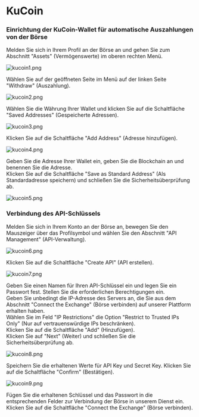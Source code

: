 # KuCoin

### Einrichtung der KuCoin-Wallet für automatische Auszahlungen von der Börse

Melden Sie sich in Ihrem Profil an der Börse an und gehen Sie zum Abschnitt "Assets" (Vermögenswerte) im oberen rechten
Menü.

![kucoin1.png](../../assets/images/exchanges/kucoin/kucoin1.png)

Wählen Sie auf der geöffneten Seite im Menü auf der linken Seite "Withdraw" (Auszahlung).

![kucoin2.png](../../assets/images/exchanges/kucoin/kucoin2.png)

Wählen Sie die Währung Ihrer Wallet und klicken Sie auf die Schaltfläche "Saved Addresses" (Gespeicherte Adressen).

![kucoin3.png](../../assets/images/exchanges/kucoin/kucoin3.png)

Klicken Sie auf die Schaltfläche "Add Address" (Adresse hinzufügen).

![kucoin4.png](../../assets/images/exchanges/kucoin/kucoin4.png)

Geben Sie die Adresse Ihrer Wallet ein, geben Sie die Blockchain an und benennen Sie die Adresse.\
Klicken Sie auf die Schaltfläche "Save as Standard Address" (Als Standardadresse speichern) und schließen Sie die
Sicherheitsüberprüfung ab.

![kucoin5.png](../../assets/images/exchanges/kucoin/kucoin5.png)

### Verbindung des API-Schlüssels

Melden Sie sich in Ihrem Konto an der Börse an, bewegen Sie den Mauszeiger über das Profilsymbol und wählen Sie den
Abschnitt "API Management" (API-Verwaltung).

![kucoin6.png](../../assets/images/exchanges/kucoin/kucoin6.png)

Klicken Sie auf die Schaltfläche "Create API" (API erstellen).

![kucoin7.png](../../assets/images/exchanges/kucoin/kucoin7.png)

Geben Sie einen Namen für Ihren API-Schlüssel ein und legen Sie ein Passwort fest. Stellen Sie die erforderlichen
Berechtigungen ein.\
Geben Sie unbedingt die IP-Adresse des Servers an, die Sie aus dem Abschnitt "Connect the Exchange" (Börse verbinden)
auf unserer Plattform erhalten haben. \
Wählen Sie im Feld "IP Restrictions" die Option "Restrict to Trusted IPs Only" (Nur auf vertrauenswürdige IPs
beschränken). \
Klicken Sie auf die Schaltfläche "Add" (Hinzufügen).\
Klicken Sie auf "Next" (Weiter) und schließen Sie die Sicherheitsüberprüfung ab.

![kucoin8.png](../../assets/images/exchanges/kucoin/kucoin8.png)

Speichern Sie die erhaltenen Werte für API Key und Secret Key. Klicken Sie auf die Schaltfläche "Confirm" (Bestätigen).

![kucoin9.png](../../assets/images/exchanges/kucoin/kucoin9.png)

Fügen Sie die erhaltenen Schlüssel und das Passwort in die entsprechenden Felder zur Verbindung der Börse in unserem
Dienst ein. \
Klicken Sie auf die Schaltfläche "Connect the Exchange" (Börse verbinden).